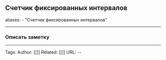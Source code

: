 ## Счетчик фиксированных интервалов
aliases: 
	- "Счетчик фиксированных интервалов"

---

### Описать заметку 

---
Tags:
Author: [[]]
Related: [[]]
URL: -- 